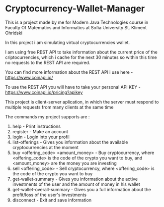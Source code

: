 # Cryptocurrency-Wallet-Manager

This is a project made by me for Modern Java Technologies course in Faculty Of Matematics and Informatics at Sofia University St. Kliment Ohridski

In this project i am simulating virtual cryptocurrencies wallet.

I am using free REST API to take information about the current price of the criptocurrencies, which i cache for the next 30 minutes so within this time no requests to
the REST API are required.

You can find more information about the REST API i use here - https://www.coinapi.io/

To use the REST API you will have to take your personal API KEY - https://www.coinapi.io/pricing?apikey

This project is client-server aplication, in which the server must respond to multiple requests from many clients at the same time

The commands my project supports are :
1) help - Print instructions
2) register <username> <password> - Make an account
3) login <username> <password> - Login into your profil
4) list-offerings - Gives you information about the available cryptocurrencies at the moment
5) buy <offering_code> <amount_money> - Buy cryptocurrency, where <offering_code> is the code of the crypto you want to buy, and <amount_money> are the money you are investing
6) sell <offering_code> - Sell cryptocurrency, where <offering_code> is the code of the crypto you want to buy
7) get-wallet-summary - Gives you information about the active investments of the user and the amount of money in his wallet
8) get-wallet-overall-summary - Gives you a full information about the profit/loss of the user's investments
9) disconnect - Exit and save information
